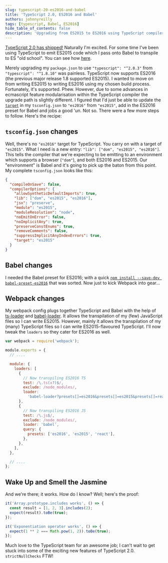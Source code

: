 ```yaml
---
slug: typescript-20-es2016-and-babel
title: 'TypeScript 2.0, ES2016 and Babel'
authors: johnnyreilly
tags: [typescript, Babel, ES2016]
hide_table_of_contents: false
description: 'Upgrading from ES2015 to ES2016 using TypeScript compiler and Babel can be done in a few steps, including a change to tsconfig.json.'
---
```


[TypeScript 2.0 has shipped!](https://blogs.msdn.microsoft.com/typescript/2016/09/22/announcing-typescript-2-0/) Naturally I'm excited. For some time I've been using TypeScript to emit ES2015 code which I pass onto Babel to transpile to ES "old school". You can see how [here](../2015-12-16-es6-typescript-babel-react-flux-karma/index.md).

<!--truncate-->

Merely upgrading my `package.json` to use `"typescript": "^2.0.3"` from `"typescript": "^1.8.10"` was painless. TypeScript now supports ES2016 (the previous major release 1.8 supported ES2015). I wanted to move on from writing ES2015 to writing ES2016 using my chosen build process. Fortunately, it's supported. Phew. However, due to some advances in ecmascript feature modularisation within the TypeScript compiler the upgrade path is slightly different. I figured that I'd just be able to update the [`target`](https://www.typescriptlang.org/docs/handbook/compiler-options.html) in my `tsconfig.json` to `"es2016"` from `"es2015"`, add in the ES2016 preset for Babel and jobs a good 'un. Not so. There were a few more steps to follow. Here's the recipe:

## `tsconfig.json` changes

Well, there's no `"es2016"` target for TypeScript. You carry on with a target of `"es2015"`. What I need is a new entry: `"lib": ["dom", "es2015", "es2016"]`. This tells the compiler that we're expecting to be emitting to an environment which supports a browser (`"dom"`), and both ES2016 and ES2015. Our "environment" is Babel and it's going to pick up the baton from this point. My complete `tsconfig.json` looks like this:

```json
{
  "compileOnSave": false,
  "compilerOptions": {
    "allowSyntheticDefaultImports": true,
    "lib": ["dom", "es2015", "es2016"],
    "jsx": "preserve",
    "module": "es2015",
    "moduleResolution": "node",
    "noEmitOnError": false,
    "noImplicitAny": true,
    "preserveConstEnums": true,
    "removeComments": false,
    "suppressImplicitAnyIndexErrors": true,
    "target": "es2015"
  }
}
```

## Babel changes

I needed the Babel preset for ES2016; with a quick [`npm install --save-dev babel-preset-es2016`](https://www.npmjs.com/package/babel-preset-es2016) that was sorted. Now just to kick Webpack into gear...

## Webpack changes

My webpack config plugs together TypeScript and Babel with the help of [ts-loader](https://www.npmjs.com/package/ts-loader) and [babel-loader](https://www.npmjs.com/package/babel-loader). It allows the transpilation of my (few) JavaScript files so I can write ES2015. However, mainly it allows the transpilation of my (many) TypeScript files so I can write ES2015-flavoured TypeScript. I'll now tweak the `loaders` so they cater for ES2016 as well.

```js
var webpack = require('webpack');

module.exports = {
  // ....

  module: {
    loaders: [
      {
        // Now transpiling ES2016 TS
        test: /\.ts(x?)$/,
        exclude: /node_modules/,
        loader:
          'babel-loader?presets[]=es2016&presets[]=es2015&presets[]=react!ts-loader',
      },
      {
        // Now transpiling ES2016 JS
        test: /\.js$/,
        exclude: /node_modules/,
        loader: 'babel',
        query: {
          presets: ['es2016', 'es2015', 'react'],
        },
      },
    ],
  },

  // ....
};
```

## Wake Up and Smell the Jasmine

And we're there; it works. How do I know? Well; here's the proof:

```ts
it('Array.prototype.includes works', () => {
  const result = [1, 2, 3].includes(2);
  expect(result).toBe(true);
});

it('Exponentiation operator works', () => {
  expect(1 ** 2 === Math.pow(1, 2)).toBe(true);
});
```

Much love to the TypeScript team for an awesome job; I can't wait to get stuck into some of the exciting new features of TypeScript 2.0. `strictNullChecks` FTW!
